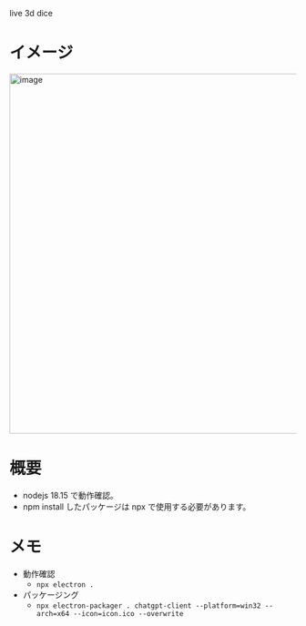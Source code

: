 live 3d dice

# イメージ

<img width="1266" height="633" alt="image" src="https://github.com/user-attachments/assets/5084174a-0aa6-4751-a18a-54d4c721ab7a" />

# 概要
- nodejs 18.15 で動作確認。
- npm install したパッケージは npx で使用する必要があります。

# メモ
- 動作確認
  - ```npx electron .```
- パッケージング
  - ```npx electron-packager . chatgpt-client --platform=win32 --arch=x64 --icon=icon.ico --overwrite```
